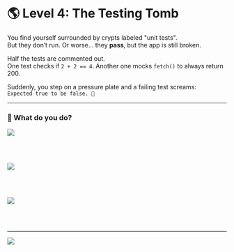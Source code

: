 # 🌎 Level 4: The Testing Tomb

You find yourself surrounded by crypts labeled "unit tests".  
But they don’t run. Or worse… they **pass**, but the app is still broken.

Half the tests are commented out.  
One test checks if `2 + 2 == 4`. Another one mocks `fetch()` to always return 200.

Suddenly, you step on a pressure plate and a failing test screams:  
`Expected true to be false. 🤔`

---

### 💭 What do you do?

<a href="../the-mountain-of-micro-optimizations/level-5.md">
  <img src="https://img.shields.io/badge/Rewrite%20the%20tests%20with%20realistic%20scenarios%20and%20assertions-red?style=for-the-badge"/>
</a>

<br /><br />

<a href="./level-4-error-1.md">
  <img src="https://img.shields.io/badge/Add%20a%20%60--force%60%20flag%20to%20the%20CI%20script%20to%20ignore%20failing%20tests-red?style=for-the-badge"/>
</a>

<br /><br />

<a href="./level-4-error-2.md">
  <img src="https://img.shields.io/badge/Delete%20the%20test%20folder%20and%20declare%20your%20project%20%22test--free%22-red?style=for-the-badge"/>
</a>

<br /><br />

---

<a href="../../glossary.md" target="_blank">
  <img src="https://img.shields.io/badge/Open%20DevLore%20Glossary-5dade2?style=for-the-badge"/>
</a>